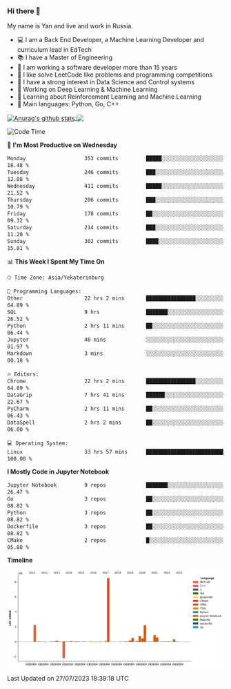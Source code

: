 ### Hi there 👋

My name is Yan and live and work in Russia.

- 💻 I am a Back End Developer, a Machine Learning Developer and curriculum lead in EdTech
- 📚 I have a Master of Engineering
- 🤔 I am working a software developer more than 15 years
- 🌱 I like solve LeetCode like problems and programming competitions
- 📝 I have a strong interest in Data Science and Control systems
- 🔭 Working on Deep Learning & Machine Learning
- 🌱 Learning about Reinforcement Learning and Machine Learning
- 🌟 Main languages: Python, Go, C++

<!--


**yanchick/yanchick** is a ✨ _special_ ✨ repository because its `README.md` (this file) appears on your GitHub profile.

Here are some ideas to get you started:

- I am a self taught Full Stack Developer and a Machine Learning Developer
- 🌱 I’m currently learning ...
- 👯 I’m looking to collaborate on ...
- 🤔 I’m looking for help with ...
- 💬 Ask me about ...
- 📫 How to reach me: ...
- 😄 Pronouns: ...
- ⚡ Fun fact: ...

-->


<a href="https://github.com/anuraghazra/github-readme-stats">
    <img align="center" src="https://github-readme-stats.vercel.app/api?username=yanchick&count_private=true" alt="Anurag's github stats" />
</a>
<a href="https://github.com/anuraghazra/github-readme-stats">
    <img align="center" src="https://github-readme-stats.vercel.app/api/top-langs/?username=yanchick&hide=javascript,html,CSS" />
</a>

<!--START_SECTION:waka-->
![Code Time](http://img.shields.io/badge/Code%20Time-508%20hrs%2050%20mins-blue)

📅 **I'm Most Productive on Wednesday** 

```text
Monday                   353 commits         █████░░░░░░░░░░░░░░░░░░░░   18.48 % 
Tuesday                  246 commits         ███░░░░░░░░░░░░░░░░░░░░░░   12.88 % 
Wednesday                411 commits         █████░░░░░░░░░░░░░░░░░░░░   21.52 % 
Thursday                 206 commits         ███░░░░░░░░░░░░░░░░░░░░░░   10.79 % 
Friday                   178 commits         ██░░░░░░░░░░░░░░░░░░░░░░░   09.32 % 
Saturday                 214 commits         ███░░░░░░░░░░░░░░░░░░░░░░   11.20 % 
Sunday                   302 commits         ████░░░░░░░░░░░░░░░░░░░░░   15.81 % 
```


📊 **This Week I Spent My Time On** 

```text
🕑︎ Time Zone: Asia/Yekaterinburg

💬 Programming Languages: 
Other                    22 hrs 2 mins       ████████████████░░░░░░░░░   64.89 % 
SQL                      9 hrs               ███████░░░░░░░░░░░░░░░░░░   26.52 % 
Python                   2 hrs 11 mins       ██░░░░░░░░░░░░░░░░░░░░░░░   06.44 % 
Jupyter                  40 mins             ░░░░░░░░░░░░░░░░░░░░░░░░░   01.97 % 
Markdown                 3 mins              ░░░░░░░░░░░░░░░░░░░░░░░░░   00.18 % 

🔥 Editors: 
Chrome                   22 hrs 2 mins       ████████████████░░░░░░░░░   64.89 % 
DataGrip                 7 hrs 41 mins       ██████░░░░░░░░░░░░░░░░░░░   22.67 % 
PyCharm                  2 hrs 11 mins       ██░░░░░░░░░░░░░░░░░░░░░░░   06.43 % 
DataSpell                2 hrs 2 mins        ██░░░░░░░░░░░░░░░░░░░░░░░   06.00 % 

💻 Operating System: 
Linux                    33 hrs 57 mins      █████████████████████████   100.00 % 
```

**I Mostly Code in Jupyter Notebook** 

```text
Jupyter Notebook         9 repos             ███████░░░░░░░░░░░░░░░░░░   26.47 % 
Go                       3 repos             ██░░░░░░░░░░░░░░░░░░░░░░░   08.82 % 
Python                   3 repos             ██░░░░░░░░░░░░░░░░░░░░░░░   08.82 % 
Dockerfile               3 repos             ██░░░░░░░░░░░░░░░░░░░░░░░   08.82 % 
CMake                    2 repos             █░░░░░░░░░░░░░░░░░░░░░░░░   05.88 % 
```



**Timeline**

![Lines of Code chart](https://raw.githubusercontent.com/yanchick/yanchick/main/assets/bar_graph.png)


 Last Updated on 27/07/2023 18:39:18 UTC
<!--END_SECTION:waka-->

